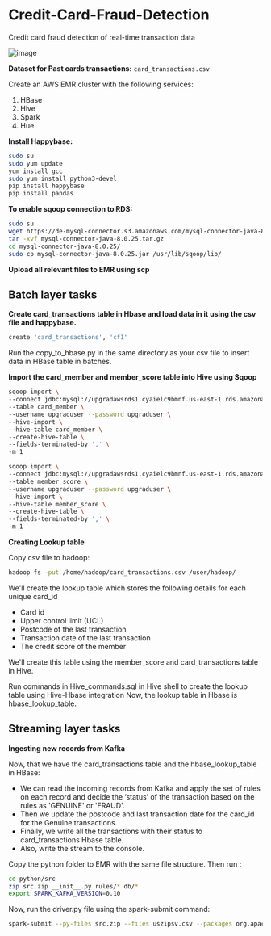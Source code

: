 # Credit-Card-Fraud-Detection

Credit card fraud detection of real-time transaction data

![image](https://github.com/SharadChoudhury/Credit-Card-Fraud-Detection/assets/65325622/e5f8d07e-1e0b-4808-96aa-89651f67f45c)



**Dataset for Past cards transactions:** `card_transactions.csv`

Create an AWS EMR cluster with the following services:
1. HBase
2. Hive
3. Spark
4. Hue

**Install Happybase:**
```bash
sudo su
sudo yum update
yum install gcc
sudo yum install python3-devel
pip install happybase
pip install pandas
```

**To enable sqoop connection to RDS:**
```bash
sudo su
wget https://de-mysql-connector.s3.amazonaws.com/mysql-connector-java-8.0.25.tar.gz
tar -xvf mysql-connector-java-8.0.25.tar.gz
cd mysql-connector-java-8.0.25/
sudo cp mysql-connector-java-8.0.25.jar /usr/lib/sqoop/lib/
```

**Upload all relevant files to EMR using scp**


## Batch layer tasks

**Create card_transactions table in Hbase and load data in it using the csv file and happybase.**
```bash
create 'card_transactions', 'cf1'
```
Run the copy_to_hbase.py in the same directory as your csv file to insert data in HBase table in batches.


**Import the card_member and member_score table into Hive using Sqoop**
```bash
sqoop import \
--connect jdbc:mysql://upgradawsrds1.cyaielc9bmnf.us-east-1.rds.amazonaws.com/cred_financials_data \
--table card_member \
--username upgraduser --password upgraduser \
--hive-import \
--hive-table card_member \
--create-hive-table \
--fields-terminated-by ',' \
-m 1
```

```bash
sqoop import \
--connect jdbc:mysql://upgradawsrds1.cyaielc9bmnf.us-east-1.rds.amazonaws.com/cred_financials_data \
--table member_score \
--username upgraduser --password upgraduser \
--hive-import \
--hive-table member_score \
--create-hive-table \
--fields-terminated-by ',' \
-m 1
```

**Creating Lookup table**

Copy csv file to hadoop:
```bash
hadoop fs -put /home/hadoop/card_transactions.csv /user/hadoop/
```

We'll create the lookup table which stores the following details for each unique card_id
- Card id 
- Upper control limit (UCL) 
- Postcode of the last transaction 
- Transaction date of the last transaction
- The credit score of the member

We'll create this table using the member_score and card_transactions table in Hive.

Run commands in Hive_commands.sql in Hive shell to create the lookup table using Hive-Hbase integration
Now, the lookup table in Hbase is hbase_lookup_table.


## Streaming layer tasks
**Ingesting new records from Kafka**

Now, that we have the card_transactions table and the hbase_lookup_table in HBase:

- We can read the incoming records from Kafka and apply the set of rules on each record
and decide the ‘status’ of the transaction based on the rules as 'GENUINE' or 'FRAUD'.
- Then we update the postcode and last transaction date for the card_id for the Genuine
transactions.
- Finally, we write all the transactions with their status to card_transactions Hbase table.
- Also, write the stream to the console.

Copy the python folder to EMR with the same file structure. Then run :
```bash
cd python/src
zip src.zip __init__.py rules/* db/*
export SPARK_KAFKA_VERSION=0.10
```

Now, run the driver.py file using the spark-submit command:
```bash
spark-submit --py-files src.zip --files uszipsv.csv --packages org.apache.spark:spark-sql-kafka-0- 10_2.11:2.4.5 driver.py
```
